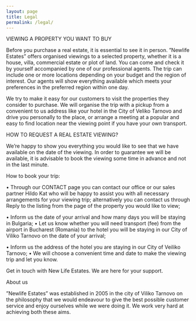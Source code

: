 ```yaml
---
layout: page
title: Legal
permalink: /legal/
---
```


VIEWING A PROPERTY YOU WANT TO BUY

Before you purchase a real estate, it is essential to see it in person. ”Newlife Estates” offers organised viewings to a selected property, whether it is a house, villa, commercial estate or plot of land. You can come and check it by yourself accompanied by one of our professional agents. The trip can include one or more locations depending on your budget and the region of interest. Our agents will show everything available which meets your preferences in the preferred region within one day.
 

We try to make it easy for our customers to visit the properties they consider to purchase. We will organise the trip with a pickup from a convenient to us address like your hotel in the City of Veliko Tarnovo and drive you personally to the place, or arrange a meeting at a popular and easy to find location near the viewing point if you have your own transport.


HOW TO REQUEST A REAL ESTATE VIEWING?

We’re happy to show you everything you would like to see that we have available on the date of the viewing. In order to guarantee we will be available, it is advisable to book the viewing some time in advance and not in the last minute.

How to book your trip:


• Through our CONTACT page you can contact our office or our sales partner Hildo Kat who will be happy to assist you with all necessary arrangements for your viewing trip; alternatively you can contact us through Reply to the listing from the page of the property you would like to view;

• Inform us the date of your arrival and how many days you will be staying in Bulgaria;
• Let us know whether you will need transport (fee) from the airport in Bucharest (Romania) to the hotel you will be staying in our City of Viliko Tarnovo on the date of your arrival;

• Inform us the address of the hotel you are staying in our City of Veiliko Tarnovo;
• We will choose a convenient time and date to make the viewing trip and let you know.

Get in touch with New Life Estates. We are here for your support.
 

About us
 

”Newlife Estates” was established in 2005 in the city of Viliko Tarnovo on the philosophy that we would endeavour to give the best possible customer service and enjoy ourselves while we were doing it. We work very hard at achieving both these aims.